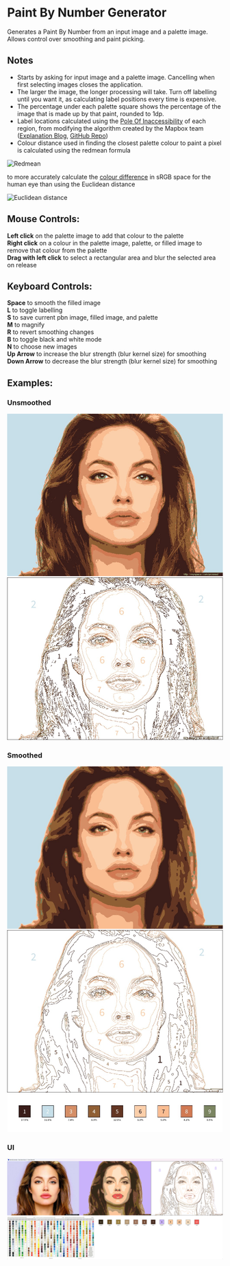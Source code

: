 # Paint By Number Generator
Generates a Paint By Number from an input image and a palette image. Allows control over smoothing and paint picking.
## Notes
* Starts by asking for input image and a palette image. Cancelling when first selecting images closes the application.
* The larger the image, the longer processing will take. Turn off labelling until you want it, as calculating label positions every time is expensive.  
* The percentage under each palette square shows the percentage of the image that is made up by that paint, rounded to 1dp.  
* Label locations calculated using the [Pole Of Inaccessibility](https://en.wikipedia.org/wiki/Pole_of_inaccessibility) of each region, from modifying the algorithm created by the Mapbox team ([Explanation Blog](https://blog.mapbox.com/a-new-algorithm-for-finding-a-visual-center-of-a-polygon-7c77e6492fbc), [GitHub Repo](https://github.com/mapbox/polylabel))
* Colour distance used in finding the closest palette colour to paint a pixel is calculated using the redmean formula

![Redmean](https://wikimedia.org/api/rest_v1/media/math/render/svg/95ee06baaa28944c5b1e06876439d1b579cf03c9)  

to more accurately calculate the [colour difference](https://en.wikipedia.org/wiki/Color_difference) in sRGB space for the human eye than using the Euclidean distance  

![Euclidean distance](https://wikimedia.org/api/rest_v1/media/math/render/svg/15763fc04b6dbbc90c64db3b39a1442106a394af)  

## Mouse Controls:  
**Left click** on the palette image to add that colour to the palette  
**Right click** on a colour in the palette image, palette, or filled image to remove that colour from the palette  
**Drag with left click** to select a rectangular area and blur the selected area on release
  
## Keyboard Controls:  
**Space** to smooth the filled image  
**L** to toggle labelling  
**S** to save current pbn image, filled image, and palette  
**M** to magnify  
**R** to revert smoothing changes  
**B** to toggle black and white mode  
**N** to choose new images  
**Up Arrow** to increase the blur strength (blur kernel size) for smoothing  
**Down Arrow** to decrease the blur strength (blur kernel size) for smoothing  

## Examples:
### Unsmoothed
![Filled Image](/Examples/unsmoothed/filledImg.jpg)  
![Paint By Number Image](/Examples/unsmoothed/paintByNumberImg.jpg)  
### Smoothed  
![Filled Image](/Examples/smoothed/filledImg.jpg)  
![Paint By Number Image](/Examples/smoothed/paintByNumberImg.jpg)  
![Palette](/Examples/smoothed/palette.jpg)  
### UI
![User interface](Examples/ui.png)
